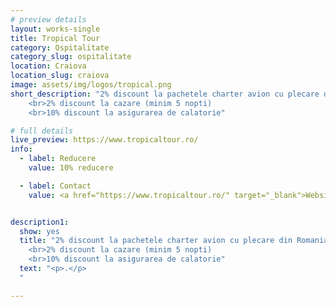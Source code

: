 ```yaml
---
# preview details
layout: works-single
title: Tropical Tour
category: Ospitalitate
category_slug: ospitalitate
location: Craiova
location_slug: craiova
image: assets/img/logos/tropical.png
short_description: "2% discount la pachetele charter avion cu plecare din Romania
    <br>2% discount la cazare (minim 5 nopti)
    <br>10% discount la asigurarea de calatorie"

# full details
live_preview: https://www.tropicaltour.ro/
info:
  - label: Reducere
    value: 10% reducere

  - label: Contact
    value: <a href="https://www.tropicaltour.ro/" target="_blank">Website</a>


description1:
  show: yes
  title: "2% discount la pachetele charter avion cu plecare din Romania
    <br>2% discount la cazare (minim 5 nopti)
    <br>10% discount la asigurarea de calatorie"
  text: "<p>.</p>
  "

---
```


